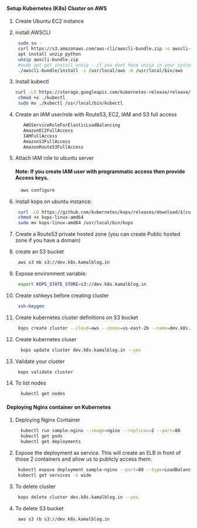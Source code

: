 
#### Setup Kubernetes (K8s) Cluster on AWS


1. Create Ubuntu EC2 instance
1. install AWSCLI
   ```sh
    sudo su - 
    curl https://s3.amazonaws.com/aws-cli/awscli-bundle.zip -o awscli-bundle.zip
    apt install unzip python
    unzip awscli-bundle.zip
    #sudo apt-get install unzip - if you dont have unzip in your system
    ./awscli-bundle/install -i /usr/local/aws -b /usr/local/bin/aws
    ```
    
1. Install kubectl
   ```sh
   curl -LO https://storage.googleapis.com/kubernetes-release/release/$(curl -s https://storage.googleapis.com/kubernetes-release/release/stable.txt)/bin/linux/amd64/kubectl
    chmod +x ./kubectl
    sudo mv ./kubectl /usr/local/bin/kubectl
   ```
1. Create an IAM user/role  with Route53, EC2, IAM and S3 full access
   ```sh
      AWSServiceRoleForElasticLoadBalancing
      AmazonEC2FullAccess
      IAMFullAccess
      AmazonS3FullAccess
      AmazonRoute53FullAccess
   ```
1. Attach IAM role to ubuntu server

    #### Note: If you create IAM user with programmatic access then provide Access keys. 
   ```sh 
     aws configure
    ```
1. Install kops on ubuntu instance:
   ```sh
    curl -LO https://github.com/kubernetes/kops/releases/download/$(curl -s https://api.github.com/repos/kubernetes/kops/releases/latest | grep tag_name | cut -d '"' -f 4)/kops-linux-amd64
    chmod +x kops-linux-amd64
    sudo mv kops-linux-amd64 /usr/local/bin/kops
    ```
1. Create a Route53 private hosted zone (you can create Public hosted zone if you have a domain)
1. create an S3 bucket 
   ```sh
    aws s3 mb s3://dev.k8s.kamalblog.in
   ```
1. Expose environment variable:
   ```sh 
    export KOPS_STATE_STORE=s3://dev.k8s.kamalblog.in
   ```
1. Create sshkeys before creating cluster
   ```sh
    ssh-keygen
   ```
1. Create kubernetes cluster definitions on S3 bucket 
   ```sh 
    kops create cluster --cloud=aws --zones=us-east-2b --name=dev.k8s.kamalblog.in --dns-zone=valaxy.in --dns private
    ```
1. Create kubernetes cluser
    ```sh 
      kops update cluster dev.k8s.kamalblog.in --yes
     ```
1. Validate your cluster 
     ```sh 
      kops validate cluster
    ```

1. To list nodes
   ```sh 
     kubectl get nodes 
   ```

#### Deploying Nginx container on Kubernetes 
1. Deploying Nginx Container
    ```sh 
      kubectl run sample-nginx --image=nginx --replicas=2 --port=80
      kubectl get pods
      kubectl get deployments
   ```
   
1. Expose the deployment as service. This will create an ELB in front of those 2 containers and allow us to publicly access them:
   ```sh 
    kubectl expose deployment sample-nginx --port=80 --type=LoadBalancer
    kubectl get services -o wide
    ```
 1. To delete cluster
    ```sh
     kops delete cluster dev.k8s.kamalblog.in --yes
    ```
1. To delete S3 bucket 
   ```sh
    aws s3 rb s3://dev.k8s.kamalblog.in
   ```
